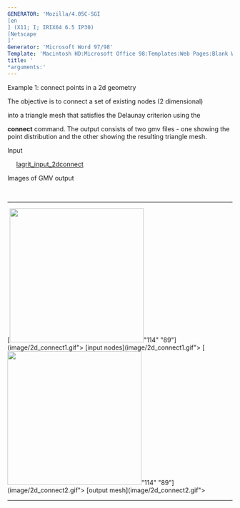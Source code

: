 ```yaml
---
GENERATOR: 'Mozilla/4.05C-SGI 
[en
] (X11; I; IRIX64 6.5 IP30) 
[Netscape
]'
Generator: 'Microsoft Word 97/98'
Template: 'Macintosh HD:Microsoft Office 98:Templates:Web Pages:Blank Web Page'
title: '
*arguments:'
---
```


 Example 1: connect points in a 2d geometry

  The objective is to connect a set of existing nodes (2 dimensional)

  into a triangle mesh that satisfies the Delaunay criterion using
  the

  **connect** command.
  The output consists of two gmv files - one showing the point
  distribution and the other showing the resulting triangle mesh.

 Input

     
 [lagrit\_input\_2dconnect](../lagrit_input_2dconnect)

 Images of GMV output

  

   ---------------------------------------------------------------------------------------------------------------------- ----------------------------------------------------------------------------------------------------------------------
   [<img height="300" width="300" src="/assets/images/2d_connect1_tn.gif">"114" "89"](image/2d_connect1.gif"> [input nodes](image/2d_connect1.gif">   [<img height="300" width="300" src="/assets/images/2d_connect2_tn.gif">"114" "89"](image/2d_connect2.gif"> [output mesh](image/2d_connect2.gif">
   ---------------------------------------------------------------------------------------------------------------------- ----------------------------------------------------------------------------------------------------------------------


